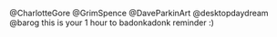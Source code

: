 @CharlotteGore @GrimSpence @DaveParkinArt @desktopdaydream @barog this is your 1 hour to badonkadonk reminder :) 